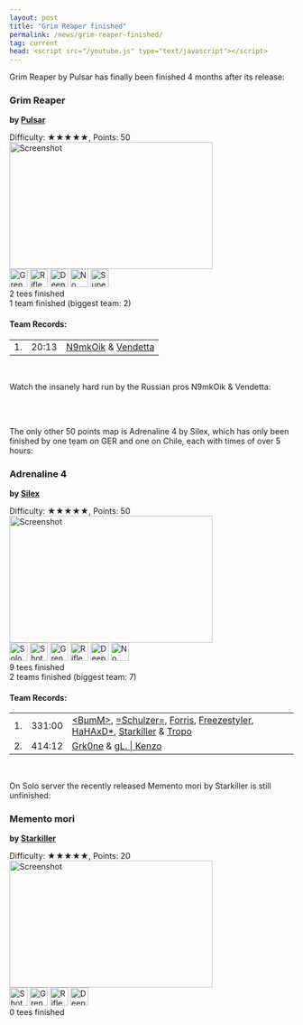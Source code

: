 ```yaml
---
layout: post
title: "Grim Reaper finished"
permalink: /news/grim-reaper-finished/
tag: current
head: <script src="/youtube.js" type="text/javascript"></script>
---
```


Grim Reaper by Pulsar has finally been finished 4 months after its release:
<br/>

<div class="block2 info" id="map-Grim_Reaper"><h3 class="inline"><span title="650x750">Grim Reaper</span></h3><p class="inline"><strong>by <a href="/mappers/Pulsar/">Pulsar</a></strong><br/></p><p>Difficulty: ★★★★★, Points: 50<br/><a href="/maps/?map=Grim+Reaper"><img class="screenshot" alt="Screenshot" src="/ranks/maps/Grim_Reaper.png" width="360" height="225" /></a><br/><span title="Grenade"><img alt="Grenade" src="/tiles/WEAPON_GRENADE.png" width="32" height="32"/></span> <span title="Rifle"><img alt="Rifle" src="/tiles/WEAPON_RIFLE.png" width="32" height="32"/></span> <span title="Deep Freeze"><img alt="Deep Freeze" src="/tiles/DFREEZE.png" width="32" height="32"/></span> <span title="No Hit"><img alt="No Hit" src="/tiles/HIT_START.png" width="32" height="32"/></span> <span title="Super Jumps"><img alt="Super Jumps" src="/tiles/SUPER_START.png" width="32" height="32"/></span> <br/><span title="">2 tees finished</span><br/>1 team finished (biggest team: 2)</p></div>
<div class="block2 teamrecords"><h4>Team Records:</h4>
<table class="tight">
  <tr title="20:13.94, 2019-03-08 12:14"><td class="rank">1.</td><td class="time">20:13</td><td><a href="/players/N9mkOik/">N9mkOik</a> &amp; <a href="/players/Vendetta/">Vendetta</a></td></tr>
</table>
</div>
<br/>

Watch the insanely hard run by the Russian pros N9mkOik & Vendetta:
<br/>

<div class="startvideo"><div class="video-container">
  <div class="ytplayer" data-id="4D0fA1EHrI8"></div>
</div></div>
<br/>
<br/>

The only other 50 points map is Adrenaline 4 by Silex, which has only been
finished by one team on GER and one on Chile, each with times of over 5 hours:
<br/>

<div class="block2 info" id="map-Adrenaline_4"><h3 class="inline"><span title="900x750">Adrenaline 4</span></h3><p class="inline"><strong>by <a href="/mappers/Silex/">Silex</a></strong><br/></p><p>Difficulty: ★★★★★, Points: 50<br/><a href="/maps/?map=Adrenaline+4"><img class="screenshot" alt="Screenshot" src="/ranks/maps/Adrenaline_4.png" width="360" height="225" /></a><br/><span title="Solo"><img alt="Solo" src="/tiles/SOLO_START.png" width="32" height="32"/></span> <span title="Shotgun"><img alt="Shotgun" src="/tiles/WEAPON_SHOTGUN.png" width="32" height="32"/></span> <span title="Grenade"><img alt="Grenade" src="/tiles/WEAPON_GRENADE.png" width="32" height="32"/></span> <span title="Rifle"><img alt="Rifle" src="/tiles/WEAPON_RIFLE.png" width="32" height="32"/></span> <span title="Deep Freeze"><img alt="Deep Freeze" src="/tiles/DFREEZE.png" width="32" height="32"/></span> <span title="No Hit"><img alt="No Hit" src="/tiles/HIT_START.png" width="32" height="32"/></span> <br/><span title="">9 tees finished</span><br/>2 teams finished (biggest team: 7)</p></div>
<div class="block2 teamrecords"><h4>Team Records:</h4>
<table class="tight">
  <tr title="331:00.00, 2017-09-03 00:16"><td class="rank">1.</td><td class="time">331:00</td><td><a href="/players/-60-B-181-mM-62-/">&lt;BµmM&gt;</a>, <a href="/players/-61-Schulzer-61-/">=Schulzer=</a>, <a href="/players/Forris/">Forris</a>, <a href="/players/Freezestyler/">Freezestyler</a>, <a href="/players/HaHAxD-42-/">HaHAxD*</a>, <a href="/players/Starkiller/">Starkiller</a> &amp; <a href="/players/Tropo/">Tropo</a></td></tr>
  <tr title="414:12.50, 2018-02-11 18:49"><td class="rank">2.</td><td class="time">414:12</td><td><a href="/players/Grk0ne/">Grk0ne</a> &amp; <a href="/players/gL-46--32--124--32-Kenzo/">gL. | Kenzo</a></td></tr>
</table>
</div>
<br/>

On Solo server the recently released Memento mori by Starkiller is still unfinished:
<br/>

<div class="block2 info" id="map-Memento_mori"><h3 class="inline"><span title="1500x405">Memento mori</span></h3><p class="inline"><strong>by <a href="/mappers/Starkiller/">Starkiller</a></strong><br/></p><p>Difficulty: ★★★★★, Points: 20<br/><a href="/maps/?map=Memento+mori"><img class="screenshot" alt="Screenshot" src="/ranks/maps/Memento_mori.png" width="360" height="225" /></a><br/><span title="Shotgun"><img alt="Shotgun" src="/tiles/WEAPON_SHOTGUN.png" width="32" height="32"/></span> <span title="Grenade"><img alt="Grenade" src="/tiles/WEAPON_GRENADE.png" width="32" height="32"/></span> <span title="Rifle"><img alt="Rifle" src="/tiles/WEAPON_RIFLE.png" width="32" height="32"/></span> <span title="Deep Freeze"><img alt="Deep Freeze" src="/tiles/DFREEZE.png" width="32" height="32"/></span> <br/><span title="">0 tees finished</span></p></div>
<br/>
